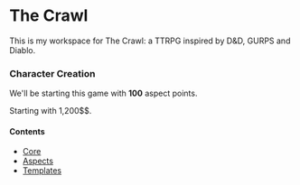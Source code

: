 # The Crawl

This is my workspace for The Crawl: a TTRPG inspired by D&D, GURPS and Diablo.


### Character Creation

We'll be starting this game with **100** aspect points.

Starting with 1,200$$.

#### Contents

* [Core](core.md)
* [Aspects](aspects.md)
* [Templates](templates.md)
